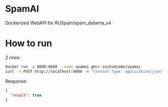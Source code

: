 # SpamAI

Dockerized WebAPI for RUSpam/spam_deberta_v4

# How to run

2 rows:

```bash
docker run -p 8080:8080 --name spamai ghcr.io/bvdcode/spamai
curl -X POST http://localhost:8080 -H "Content-Type: application/json" -d 'Привет! Ищешь заработок в интернете?'
```

Response:

```json
{
  "result": true
}
```

